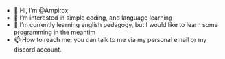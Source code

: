 - 👋 Hi, I’m @Ampirox
- 👀 I’m interested in simple coding, and language learning
- 🌱 I’m currently learning english pedagogy, but I would like to learn some programming in the meantim
- 📫 How to reach me: you can talk to me via my personal email or my discord account.

<!---
Ampirox/Ampirox is a ✨ special ✨ repository because its `README.md` (this file) appears on your GitHub profile.
You can click the Preview link to take a look at your changes.
--->
